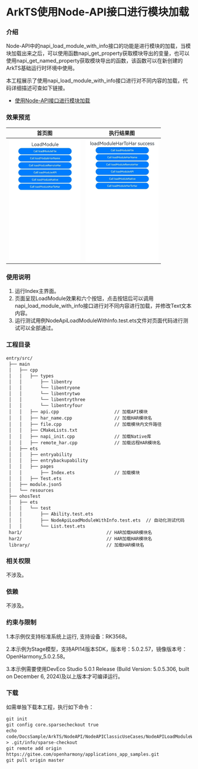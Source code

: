 # ArkTS使用Node-API接口进行模块加载

### 介绍

Node-API中的napi_load_module_with_info接口的功能是进行模块的加载，当模块加载出来之后，可以使用函数napi_get_property获取模块导出的变量，也可以使用napi_get_named_property获取模块导出的函数，该函数可以在新创建的ArkTS基础运行时环境中使用。

本工程展示了使用napi_load_module_with_info接口进行对不同内容的加载，代码详细描述可查如下链接。

- [使用Node-API接口进行模块加载](https://docs.openharmony.cn/pages/v5.0/zh-cn/application-dev/napi/use-napi-load-module-with-info.md)

### 效果预览

| 首页图                                                                        | 执行结果图                                                                    |
| ----------------------------------------------------------------------------- | ----------------------------------------------------------------------------- |
| <img src="./screenshots/NodeApiLoadModuleWithInfo1.png" style="zoom: 50%;" /> | <img src="./screenshots/NodeApiLoadModuleWithInfo2.png" style="zoom: 50%;" /> |

### 使用说明

1. 运行Index主界面。
2. 页面呈现LoadModule效果和六个按钮，点击按钮后可以调用napi_load_module_with_info接口进行对不同内容进行加载，并修改Text文本内容。
3. 运行测试用例NodeApiLoadModuleWithInfo.test.ets文件对页面代码进行测试可以全部通过。

### 工程目录

```
entry/src/
 ├── main
 │   ├── cpp
 │   │   ├── types
 │   │       ├── libentry
 │   │       └── libentryone
 │   │       └── libentrytwo
 │   │       └── libentrythree
 │   │       └── libentryfour
 │   │   ├── api.cpp                     // 加载API模块
 │   │   ├── har_name.cpp                // 加载HAR模块名
 │   │   ├── file.cpp                    // 加载模块内文件路径
 │   │   ├── CMakeLists.txt
 │   │   ├── napi_init.cpp               // 加载Native库
 │   │   ├── remote_har.cpp              // 加载远程HAR模块名
 │   ├── ets
 │   │   ├── entryability
 │   │   ├── entrybackupability
 │   │   ├── pages
 │   │       ├── Index.ets               // 加载模块
 │   │   ├── Test.ets
 │   ├── module.json5
 │   └── resources
 ├── ohosTest
 │   ├── ets
 │   │   └── test
 │   │       ├── Ability.test.ets
 │   │       ├── NodeApiLoadModuleWithInfo.test.ets  // 自动化测试代码
 │   │       └── List.test.ets
 har1/                                // HAR加载HAR模块名
 har2/                                // HAR加载HAR模块名
 library/                             // 加载HAR模块名
```

### 相关权限

不涉及。

### 依赖

不涉及。

### 约束与限制

1.本示例仅支持标准系统上运行, 支持设备：RK3568。

2.本示例为Stage模型，支持API14版本SDK，版本号：5.0.2.57，镜像版本号：OpenHarmony_5.0.2.58。

3.本示例需要使用DevEco Studio 5.0.1 Release (Build Version: 5.0.5.306, built on December 6, 2024)及以上版本才可编译运行。

### 下载

如需单独下载本工程，执行如下命令：

```
git init
git config core.sparsecheckout true
echo code/DocsSample/ArkTS/NodeAPI/NodeAPIClassicUseCases/NodeAPILoadModuleWithInfo > .git/info/sparse-checkout
git remote add origin https://gitee.com/openharmony/applications_app_samples.git
git pull origin master
```
